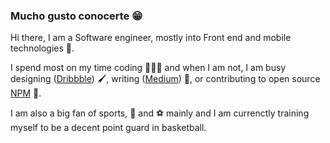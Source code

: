 ### Mucho gusto conocerte 😁

Hi there, I am a Software engineer, mostly into Front end and mobile technologies 📱.

I spend most on my time coding 👨🏽‍💻 and when I am not, I am busy designing ([Dribbble](https://dribbble.com/johnayeni)) 🖌, writing ([Medium](https://medium.com/@johnayeni)) 📝, or contributing to open source [NPM](https://www.npmjs.com/~johnayeni) 🚀.

I am also a big fan of sports, 🏀 and ⚽️ mainly and I am currenctly training myself to be a decent point guard in basketball.
